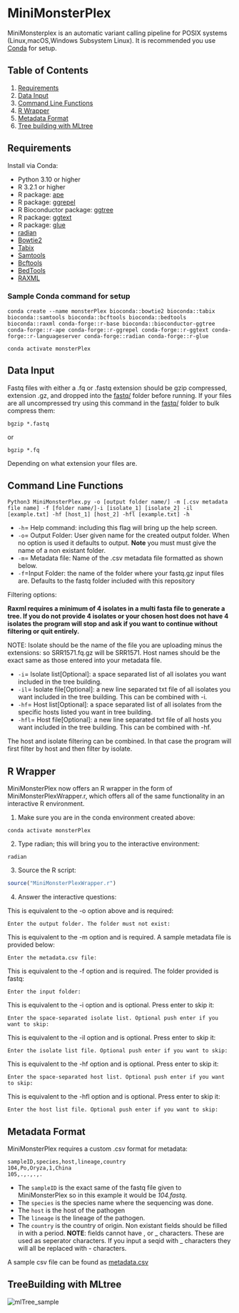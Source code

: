 # MiniMonsterPlex
MiniMonsterplex is an automatic variant calling pipeline for POSIX systems (Linux,macOS,Windows Subsystem Linux). It is recommended you use [Conda](https://docs.anaconda.com/miniconda/install/#quick-command-line-install) for setup.

## Table of Contents
1. [Requirements](https://github.com/TrStans606/MiniMonsterPlex/blob/main/README.md#requirements)
2. [Data Input](https://github.com/TrStans606/MiniMonsterPlex/blob/main/README.md#data-input)
3. [Command Line Functions](https://github.com/TrStans606/MiniMonsterPlex/blob/main/README.md#command-line-functions)
4. [R Wrapper](https://github.com/TrStans606/MiniMonsterPlex/tree/main#r-wrapper)
5. [Metadata Format](https://github.com/TrStans606/MiniMonsterPlex/tree/main#metadata-format)
6. [Tree building with MLtree](https://github.com/TrStans606/MiniMonsterPlex/tree/main#treebuilding-with-mltree)

## Requirements 
Install via Conda:
* Python 3.10 or higher
* R 3.2.1 or higher
* R package: [ape](https://cran.r-project.org/web/packages/ape/index.html)
* R package: [ggrepel](https://cran.r-project.org/web/packages/ggrepel/index.html)
* R Bioconductor package: [ggtree](https://bioconductor.org/packages/release/bioc/html/ggtree.html)
* R package: [ggtext](https://cran.r-project.org/web/packages/ggtext/index.html)
* R package: [glue](https://cran.r-project.org/web/packages/glue/index.html)
* [radian](https://anaconda.org/conda-forge/radian)
* [Bowtie2](https://anaconda.org/bioconda/bowtie2)
* [Tabix](https://anaconda.org/bioconda/tabix)
* [Samtools](https://anaconda.org/bioconda/samtools)
* [Bcftools](https://anaconda.org/bioconda/bcftools)
* [BedTools](https://anaconda.org/bioconda/bedtools)
* [RAXML](https://anaconda.org/bioconda/raxml)

### Sample Conda command for setup
```shell
conda create --name monsterPlex bioconda::bowtie2 bioconda::tabix bioconda::samtools bioconda::bcftools bioconda::bedtools bioconda::raxml conda-forge::r-base bioconda::bioconductor-ggtree conda-forge::r-ape conda-forge::r-ggrepel conda-forge::r-ggtext conda-forge::r-languageserver conda-forge::radian conda-forge::r-glue
```
```shell
conda activate monsterPlex
```

## Data Input
Fastq files with either a .fq or .fastq extension should be gzip compressed, extension .gz, and dropped into the [fastq/](fastq) folder before running. If your files are all uncompressed try using this command in the [fastq/](fastq) folder to bulk compress them:
```
bgzip *.fastq
```
or
```
bgzip *.fq
```
Depending on what extension your files are.

## Command Line Functions
```
Python3 MiniMonsterPlex.py -o [output folder name/] -m [.csv metadata file name] -f [folder name/]-i [isolate_1] [isolate_2] -il [example.txt] -hf [host_1] [host_2] -hfl [example.txt] -h
```
+ ```-h```= Help command: including this flag will bring up the help screen.
+ ```-o```= Output Folder: User given name for the created output folder. When no option is used it defaults to output. **Note** you must must give the name of a non existant folder.
+ ```-m```= Metadata file: Name of the .csv metadata file formatted as shown below.
+ ```-f```=Input Folder: the name of the folder where your fastq.gz input files are. Defaults to the fastq folder included with this repository

Filtering options:

**Raxml requires a minimum of 4 isolates in a multi fasta file to generate a tree. If you do not provide 4 isolates or your chosen host does not have 4 isolates the program will stop and ask if you want to continue without filtering or quit entirely.**

NOTE: Isolate should be the name of the file you are uploading minus the extensions: so SRR1571.fq.gz will be SRR1571. Host names should be the exact same as those entered into your metadata file.

+ ```-i```= Isolate list[Optional]: a space separated list of all isolates you want included in the tree building. 
+ ```-il```= Isolate file[Optional]: a new line separated txt file of all isolates you want included in the tree building. This can be combined with -i.
+ ```-hf```= Host list[Optional]: a space separated list of all isolates from the specific hosts listed you want in tree building.
+ ```-hfl```= Host file[Optional]: a new line separated txt file of all hosts you want included in the tree building. This can be combined with -hf.

The host and isolate filtering can be combined. In that case the program will first filter by host and then filter by isolate.

## R Wrapper

MiniMonsterPlex now offers an R wrapper in the form of MiniMonsterPlexWrapper.r, which offers all of the same functionality in an interactive R environment. 

1. Make sure you are in the conda environment created above:

```shell
conda activate monsterPlex
```

2. Type radian; this will bring you to the interactive environment:

```shell
radian
```

3. Source the R script:

```r
source("MiniMonsterPlexWrapper.r")
```

4. Answer the interactive questions:

This is equivalent to the -o option above and is required:

```Enter the output folder. The folder must not exist: ```

This is equivalent to the -m option and is required. A sample metadata file is provided below:

```Enter the metadata.csv file: ```

This is equivalent to the -f option and is required. The folder provided is fastq:

```Enter the input folder: ```

This is equivalent to the -i option and is optional. Press enter to skip it:

```Enter the space-separated isolate list. Optional push enter if you want to skip:```

This is equivalent to the -il option and is optional. Press enter to skip it:

```Enter the isolate list file. Optional push enter if you want to skip: ```

This is equivalent to the -hf option and is optional. Press enter to skip it:

```Enter the space-separated host list. Optional push enter if you want to skip: ```

This is equivalent to the -hfl option and is optional. Press enter to skip it:

```Enter the host list file. Optional push enter if you want to skip: ```

## Metadata Format

MiniMonsterPlex requires a custom .csv format for metadata:
```
sampleID,species,host,lineage,country
104,Po,Oryza,1,China
105,.,.,.,.
```
* The ```sampleID``` is the exact same of the fastq file given to MiniMonsterPlex so in this example it would be *104.fastq*.
* The ```species``` is the species name where the sequencing was done.
* The ```host``` is the host of the pathogen
* The ```lineage``` is the lineage of the pathogen.
* The ```country``` is the country of origin.
Non existant fields should be filled in with a period.
**NOTE**: fields cannot have , or _ characters. These are used as seperator characters. If you input a seqid with _ characters they will all be replaced with - characters. 

A sample csv file can be found as [metadata.csv](metadata.csv)

## TreeBuilding with MLtree

![mlTree_sample](https://github.com/TrStans606/MiniMonsterPlex/blob/main/sampleResults/tree_test_full_tree.png)
